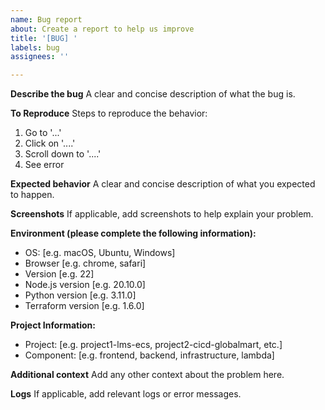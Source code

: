 ```yaml
---
name: Bug report
about: Create a report to help us improve
title: '[BUG] '
labels: bug
assignees: ''

---
```


**Describe the bug**
A clear and concise description of what the bug is.

**To Reproduce**
Steps to reproduce the behavior:
1. Go to '...'
2. Click on '....'
3. Scroll down to '....'
4. See error

**Expected behavior**
A clear and concise description of what you expected to happen.

**Screenshots**
If applicable, add screenshots to help explain your problem.

**Environment (please complete the following information):**
 - OS: [e.g. macOS, Ubuntu, Windows]
 - Browser [e.g. chrome, safari]
 - Version [e.g. 22]
 - Node.js version [e.g. 20.10.0]
 - Python version [e.g. 3.11.0]
 - Terraform version [e.g. 1.6.0]

**Project Information:**
 - Project: [e.g. project1-lms-ecs, project2-cicd-globalmart, etc.]
 - Component: [e.g. frontend, backend, infrastructure, lambda]

**Additional context**
Add any other context about the problem here.

**Logs**
If applicable, add relevant logs or error messages.
